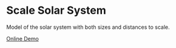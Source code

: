 # Scale Solar System
Model of the solar system with both sizes and distances to scale.

[Online Demo](https://treplogle.github.io/scale-solar-system/)
